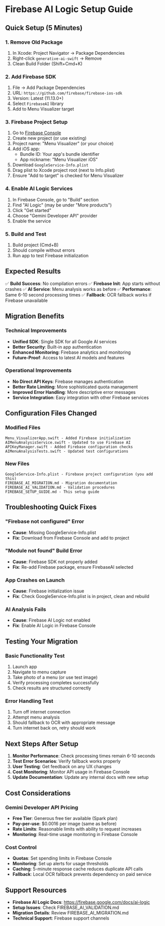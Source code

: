 # Firebase AI Logic Setup Guide

## Quick Setup (5 Minutes)

### 1. Remove Old Package
1. In Xcode: Project Navigator → Package Dependencies
2. Right-click `generative-ai-swift` → Remove
3. Clean Build Folder (Shift+Cmd+K)

### 2. Add Firebase SDK
1. File → Add Package Dependencies
2. URL: `https://github.com/firebase/firebase-ios-sdk`
3. Version: Latest (11.13.0+)
4. Select `FirebaseAI` library
5. Add to Menu Visualizer target

### 3. Firebase Project Setup
1. Go to [Firebase Console](https://console.firebase.google.com)
2. Create new project (or use existing)
3. Project name: "Menu Visualizer" (or your choice)
4. Add iOS app:
   - Bundle ID: Your app's bundle identifier
   - App nickname: "Menu Visualizer iOS"
5. Download `GoogleService-Info.plist`
6. Drag plist to Xcode project root (next to Info.plist)
7. Ensure "Add to target" is checked for Menu Visualizer

### 4. Enable AI Logic Services
1. In Firebase Console, go to "Build" section
2. Find "AI Logic" (may be under "More products")
3. Click "Get started"
4. Choose "Gemini Developer API" provider
5. Enable the service

### 5. Build and Test
1. Build project (Cmd+B)
2. Should compile without errors
3. Run app to test Firebase initialization

## Expected Results

✅ **Build Success**: No compilation errors
✅ **Firebase Init**: App starts without crashes
✅ **AI Service**: Menu analysis works as before
✅ **Performance**: Same 6-10 second processing times
✅ **Fallback**: OCR fallback works if Firebase unavailable

## Migration Benefits

### Technical Improvements
- **Unified SDK**: Single SDK for all Google AI services
- **Better Security**: Built-in app authentication
- **Enhanced Monitoring**: Firebase analytics and monitoring
- **Future-Proof**: Access to latest AI models and features

### Operational Improvements
- **No Direct API Keys**: Firebase manages authentication
- **Better Rate Limiting**: More sophisticated quota management
- **Improved Error Handling**: More descriptive error messages
- **Service Integration**: Easy integration with other Firebase services

## Configuration Files Changed

### Modified Files
```
Menu_VisualizerApp.swift - Added Firebase initialization
AIMenuAnalysisService.swift - Updated to use Firebase AI
APIKeyManager.swift - Added Firebase configuration checks
AIMenuAnalysisTests.swift - Updated test configurations
```

### New Files
```
GoogleService-Info.plist - Firebase project configuration (you add this)
FIREBASE_AI_MIGRATION.md - Migration documentation
FIREBASE_AI_VALIDATION.md - Validation procedures
FIREBASE_SETUP_GUIDE.md - This setup guide
```

## Troubleshooting Quick Fixes

### "Firebase not configured" Error
- **Cause**: Missing GoogleService-Info.plist
- **Fix**: Download from Firebase Console and add to project

### "Module not found" Build Error
- **Cause**: Firebase SDK not properly added
- **Fix**: Re-add Firebase package, ensure FirebaseAI selected

### App Crashes on Launch
- **Cause**: Firebase initialization issue
- **Fix**: Check GoogleService-Info.plist is in project, clean and rebuild

### AI Analysis Fails
- **Cause**: Firebase AI Logic not enabled
- **Fix**: Enable AI Logic in Firebase Console

## Testing Your Migration

### Basic Functionality Test
1. Launch app
2. Navigate to menu capture
3. Take photo of a menu (or use test image)
4. Verify processing completes successfully
5. Check results are structured correctly

### Error Handling Test
1. Turn off internet connection
2. Attempt menu analysis
3. Should fallback to OCR with appropriate message
4. Turn internet back on, retry should work

## Next Steps After Setup

1. **Monitor Performance**: Check processing times remain 6-10 seconds
2. **Test Error Scenarios**: Verify fallback works properly
3. **User Testing**: Get feedback on any UX changes
4. **Cost Monitoring**: Monitor API usage in Firebase Console
5. **Update Documentation**: Update any internal docs with new setup

## Cost Considerations

### Gemini Developer API Pricing
- **Free Tier**: Generous free tier available (Spark plan)
- **Pay-per-use**: $0.0016 per image (same as before)
- **Rate Limits**: Reasonable limits with ability to request increases
- **Monitoring**: Real-time usage monitoring in Firebase Console

### Cost Control
- **Quotas**: Set spending limits in Firebase Console
- **Monitoring**: Set up alerts for usage thresholds
- **Caching**: 5-minute response cache reduces duplicate API calls
- **Fallback**: Local OCR fallback prevents dependency on paid service

## Support Resources

- **Firebase AI Logic Docs**: https://firebase.google.com/docs/ai-logic
- **Setup Issues**: Check FIREBASE_AI_VALIDATION.md
- **Migration Details**: Review FIREBASE_AI_MIGRATION.md
- **Technical Support**: Firebase support channels